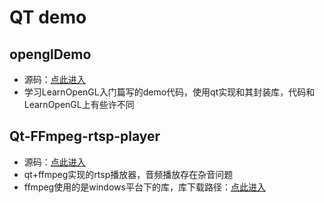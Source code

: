 # QT demo
## openglDemo
- 源码：[点此进入](https://github.com/laugh1223/QTDemo/tree/main/openglDemo)
- 学习LearnOpenGL入门篇写的demo代码，使用qt实现和其封装库，代码和LearnOpenGL上有些许不同

## Qt-FFmpeg-rtsp-player
- 源码：[点此进入](https://github.com/laugh1223/QTDemo/tree/main/Qt-FFmpeg-rtsp-player)
- qt+ffmpeg实现的rtsp播放器，音频播放存在杂音问题
- ffmpeg使用的是windows平台下的库，库下载路径：[点此进入](https://github.com/laugh1223/QTDemo/releases/tag/0.1)

